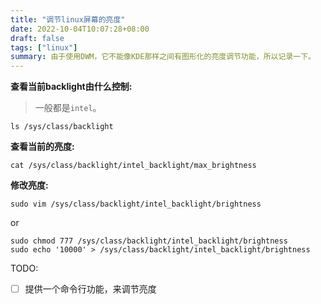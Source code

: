 ```yaml
---
title: "调节linux屏幕的亮度"
date: 2022-10-04T10:07:28+08:00
draft: false
tags: ["linux"]
summary: 由于使用DWM，它不能像KDE那样之间有图形化的亮度调节功能，所以记录一下。
---
```


**查看当前backlight由什么控制:**

> 一般都是`intel`。

```shell
ls /sys/class/backlight
```

**查看当前的亮度:**

```shell
cat /sys/class/backlight/intel_backlight/max_brightness
```

**修改亮度:**

```shell
sudo vim /sys/class/backlight/intel_backlight/brightness
```
or
```shell
sudo chmod 777 /sys/class/backlight/intel_backlight/brightness
sudo echo '10000' > /sys/class/backlight/intel_backlight/brightness
```

TODO:

- [ ] 提供一个命令行功能，来调节亮度